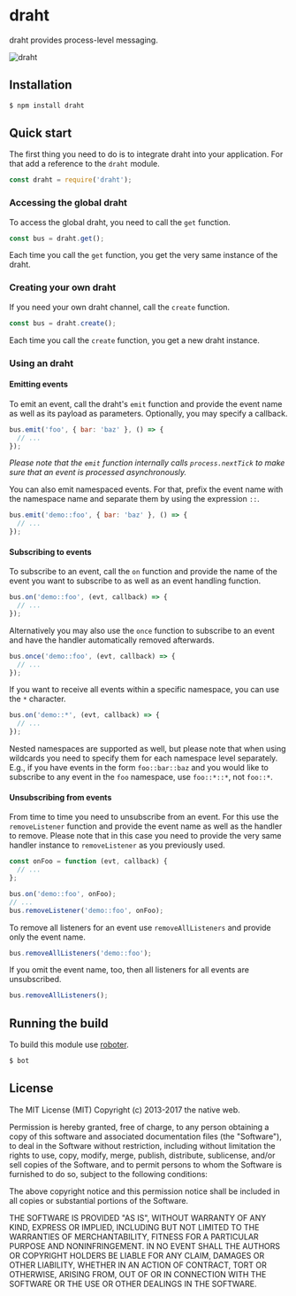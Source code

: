 # draht

draht provides process-level messaging.

![draht](https://github.com/thenativeweb/draht/raw/master/images/logo.jpg "draht")

## Installation

```bash
$ npm install draht
```

## Quick start

The first thing you need to do is to integrate draht into your application. For that add a reference to the `draht` module.

```javascript
const draht = require('draht');
```

### Accessing the global draht

To access the global draht, you need to call the `get` function.

```javascript
const bus = draht.get();
```

Each time you call the `get` function, you get the very same instance of the draht.

### Creating your own draht

If you need your own draht channel, call the `create` function.

```javascript
const bus = draht.create();
```

Each time you call the `create` function, you get a new draht instance.

### Using an draht

#### Emitting events

To emit an event, call the draht's `emit` function and provide the event name as well as its payload as parameters. Optionally, you may specify a callback.

```javascript
bus.emit('foo', { bar: 'baz' }, () => {
  // ...
});
```

*Please note that the `emit` function internally calls `process.nextTick` to make sure that an event is processed asynchronously.*

You can also emit namespaced events. For that, prefix the event name with the namespace name and separate them by using the expression `::`.

```javascript
bus.emit('demo::foo', { bar: 'baz' }, () => {
  // ...
});
```

#### Subscribing to events

To subscribe to an event, call the `on` function and provide the name of the event you want to subscribe to as well as an event handling function.

```javascript
bus.on('demo::foo', (evt, callback) => {
  // ...
});
```

Alternatively you may also use the `once` function to subscribe to an event and have the handler automatically removed afterwards.

```javascript
bus.once('demo::foo', (evt, callback) => {
  // ...
});
```

If you want to receive all events within a specific namespace, you can use the `*` character.

```javascript
bus.on('demo::*', (evt, callback) => {
  // ...
});
```

Nested namespaces are supported as well, but please note that when using wildcards you need to specify them for each namespace level separately. E.g., if you have events in the form `foo::bar::baz` and you would like to subscribe to any event in the `foo` namespace, use `foo::*::*`, not `foo::*`.

#### Unsubscribing from events

From time to time you need to unsubscribe from an event. For this use the `removeListener` function and provide the event name as well as the handler to remove. Please note that in this case you need to provide the very same handler instance to `removeListener` as you previously used.

```javascript
const onFoo = function (evt, callback) {
  // ...
};

bus.on('demo::foo', onFoo);
// ...
bus.removeListener('demo::foo', onFoo);
```

To remove all listeners for an event use `removeAllListeners` and provide only the event name.

```javascript
bus.removeAllListeners('demo::foo');
```

If you omit the event name, too, then all listeners for all events are unsubscribed.

```javascript
bus.removeAllListeners();
```

## Running the build

To build this module use [roboter](https://www.npmjs.com/package/roboter).

```bash
$ bot
```

## License

The MIT License (MIT)
Copyright (c) 2013-2017 the native web.

Permission is hereby granted, free of charge, to any person obtaining a copy of this software and associated documentation files (the "Software"), to deal in the Software without restriction, including without limitation the rights to use, copy, modify, merge, publish, distribute, sublicense, and/or sell copies of the Software, and to permit persons to whom the Software is furnished to do so, subject to the following conditions:

The above copyright notice and this permission notice shall be included in all copies or substantial portions of the Software.

THE SOFTWARE IS PROVIDED "AS IS", WITHOUT WARRANTY OF ANY KIND, EXPRESS OR IMPLIED, INCLUDING BUT NOT LIMITED TO THE WARRANTIES OF MERCHANTABILITY, FITNESS FOR A PARTICULAR PURPOSE AND NONINFRINGEMENT. IN NO EVENT SHALL THE AUTHORS OR COPYRIGHT HOLDERS BE LIABLE FOR ANY CLAIM, DAMAGES OR OTHER LIABILITY, WHETHER IN AN ACTION OF CONTRACT, TORT OR OTHERWISE, ARISING FROM, OUT OF OR IN CONNECTION WITH THE SOFTWARE OR THE USE OR OTHER DEALINGS IN THE SOFTWARE.
